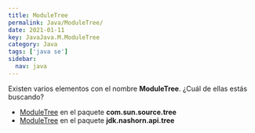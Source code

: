 ```yaml
---
title: ModuleTree
permalink: Java/ModuleTree/
date: 2021-01-11
key: JavaJava.M.ModuleTree
category: Java
tags: ['java se']
sidebar: 
  nav: java
---
```


Existen varios elementos con el nombre **ModuleTree**. ¿Cuál de ellas estás buscando?
<ul>
<li><a href="/Java/ModuleTree-com-sun-source-tree/">ModuleTree</a> en el paquete <strong>com.sun.source.tree</strong></li>
<li><a href="/Java/ModuleTree-jdk-nashorn-api-tree/">ModuleTree</a> en el paquete <strong>jdk.nashorn.api.tree</strong></li>
<ul>

